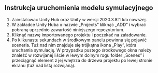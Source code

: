## Instrukcja uruchomienia modelu symulacyjnego

1. Zainstalować Unity Hub oraz Unity w wersji 2020.3.8f1 lub nowszej.
2. W zakładce Unity Huba o nazwie „Projects” kliknąć „ADD” i wybrać pobraną uprzednio zawartość niniejszego repozytorium.
3. Kliknąć nazwę importowanego projektu i poczekać na załadowanie.
4. Po kilkunastu sekundach w środkowym panelu powinna się pojawić sceneria. Tuż nad nim znajduje się trójkątna ikona „Play”, która uruchamia symulację. W przypadku pustego środkowego okna należy znaleźć w rozwijanej liście w lewym dolnym rogu folder „Scenes” i przeciągnąć element z jej wnętrza do drzewa projektu po lewej stronie ekranu (tuż nad listą rozwijaną).
